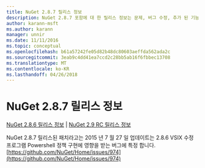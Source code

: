 ```yaml
---
title: NuGet 2.8.7 릴리스 정보
description: NuGet 2.8.7 포함에 대 한 릴리스 정보는 문제, 버그 수정, 추가 된 기능 및 Dcr 알려져 있습니다.
author: karann-msft
ms.author: karann
manager: unnir
ms.date: 11/11/2016
ms.topic: conceptual
ms.openlocfilehash: b61a57242fe05d82b48dc80603aeffda562ada2c
ms.sourcegitcommit: 3eab9c4dd41ea7ccd2c28bb5ab16f6fbbec13708
ms.translationtype: MT
ms.contentlocale: ko-KR
ms.lasthandoff: 04/26/2018
---
```

# <a name="nuget-287-release-notes"></a>NuGet 2.8.7 릴리스 정보

[NuGet 2.8.6 릴리스 정보](../release-notes/nuget-2.8.6.md) | [NuGet 2.9 RC 릴리스 정보](../release-notes/nuget-2.9-RC.md)

NuGet 2.8.7 릴리스된 패치라고는 2015 년 7 월 27 일 업데이트는 2.8.6 VSIX 수정 프로그램 Powershell 정책 구현에 영향을 받는 버그에 특정 합니다.
[https://github.com/NuGet/Home/issues/974](https://github.com/NuGet/Home/issues/974)